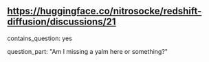 ## https://huggingface.co/nitrosocke/redshift-diffusion/discussions/21

contains_question: yes

question_part: "Am I missing a yalm here or something?"